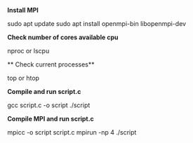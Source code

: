 **Install MPI**

sudo apt update
sudo apt install openmpi-bin libopenmpi-dev



**Check number of cores available cpu**

nproc or lscpu

** Check current processes**

top or htop


**Compile and run script.c**

gcc  script.c -o script
./script



**Compile MPI and run script.c**


mpicc -o script script.c
mpirun -np 4 ./script


